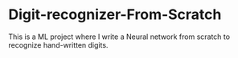 # Digit-recognizer-From-Scratch
This is a ML project where I write a Neural network from scratch to recognize hand-written digits.
